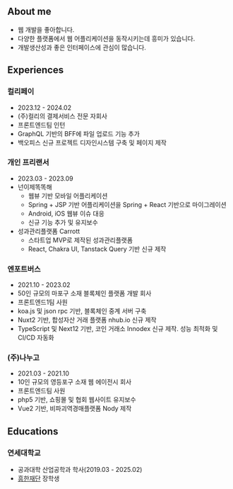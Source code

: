 ## About me

- 웹 개발을 좋아합니다.
- 다양한 플랫폼에서 웹 어플리케이션을 동작시키는데 흥미가 있습니다.
- 개발생산성과 좋은 인터페이스에 관심이 많습니다.

## Experiences

### **컬리페이**

- 2023.12 - 2024.02
- (주)컬리의 결제서비스 전문 자회사
- 프론트엔드팀 인턴
- GraphQL 기반의 BFF에 파일 업로드 기능 추가
- 백오피스 신규 프로젝트 디자인시스템 구축 및 페이지 제작

### 개인 프리랜서

- 2023.03 - 2023.09
- 넌이제똑똑해
  - 웹뷰 기반 모바일 어플리케이션
  - Spring + JSP 기반 어플리케이션을 Spring + React 기반으로 마이그레이션
  - Android, iOS 웹뷰 이슈 대응
  - 신규 기능 추가 및 유지보수
- 성과관리플랫폼 Carrott
  - 스타트업 MVP로 제작된 성과관리플랫폼
  - React, Chakra UI, Tanstack Query 기반 신규 제작

### 엔포트버스

- 2021.10 - 2023.02
- 50인 규모의 마포구 소재 블록체인 플랫폼 개발 회사
- 프론트엔드1팀 사원
- koa.js 및 json rpc 기반, 블록체인 중계 서버 구축
- Nuxt2 기반, 합성자산 거래 플랫폼 nhub.io 신규 제작
- TypeScript 및 Next12 기반, 코인 거래소 Innodex 신규 제작. 성능 최적화 및 CI/CD 자동화

### (주)나누고

- 2021.03 - 2021.10
- 10인 규모의 영등포구 소재 웹 에이전시 회사
- 프론트엔드팀 사원
- php5 기반, 쇼핑몰 및 협회 웹사이트 유지보수
- Vue2 기반, 비파괴역경매플랫폼 Nody 제작

## Educations

### 연세대학교

- 공과대학 산업공학과 학사(2019.03 - 2025.02)
- [흥한재단](https://heunghan.org/default/) 장학생
